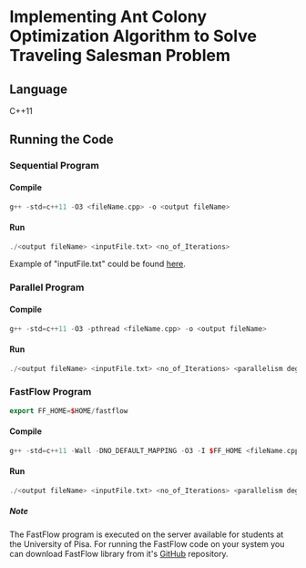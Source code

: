 # Implementing Ant Colony Optimization Algorithm to Solve Traveling Salesman Problem

## Language
C++11

## Running the Code
### Sequential Program
#### Compile
```c++
g++ -std=c++11 -O3 <fileName.cpp> -o <output fileName>
```
#### Run
```c++
./<output fileName> <inputFile.txt> <no_of_Iterations>
```
Example of "inputFile.txt" could be found [here](./ACOParallel/194.txt).
### Parallel Program
#### Compile 
```c++
g++ -std=c++11 -O3 -pthread <fileName.cpp> -o <output fileName>
```
#### Run
```c++
./<output fileName> <inputFile.txt> <no_of_Iterations> <parallelism degree>
```

### FastFlow Program
```c++
export FF_HOME=$HOME/fastflow
```
#### Compile
```c++
g++ -std=c++11 -Wall -DNO_DEFAULT_MAPPING -O3 -I $FF_HOME <fileName.cpp> -o <output fileName> -pthread
```
#### Run
```c++
./<output fileName> <inputFile.txt> <no_of_Iterations> <parallelism degree>
```
##### Note
The FastFlow program is executed on the server available for students at the University of Pisa. For running the FastFlow code on your system you can download FastFlow library from it's [GitHub](https://github.com/fastflow/fastflow) repository.
